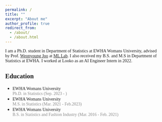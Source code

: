 ```yaml
---
permalink: /
title: ""
excerpt: "About me"
author_profile: true
redirect_from: 
  - /about/
  - /about.html
---
```



<span style="font-family:PT Sans"> I am a Ph.D. student in Department of Statistics at EWHA Womans University, advised by Prof. [Weonyoung Joo](https://ml.ewha.ac.kr/professor) at [ML Lab](https://ml.ewha.ac.kr/main). I also received my B.S. and M.S in Department of Statistics at EWHA. I worked at Looko as an AI Engineer Intern in 2022.


<span style="font-family:PT Sans"> Education
------
- <span style="font-family:PT Sans">EWHA Womans University
   <br><span style="font-family:PT Sans;color:#8A8A8A;font-size:97%"> Ph.D. in Statistics (Sep. 2023 - )
- <span style="font-family:PT Sans">EWHA Womans University
   <br><span style="font-family:PT Sans;color:#8A8A8A;font-size:97%"> M.S. in Statistics (Mar. 2021 - Feb.2023)
- <span style="font-family:PT Sans">EWHA Womans University
   <br><span style="font-family:PT Sans;color:#8A8A8A;font-size:97%"> B.S. in Statistics and Fashion Industry (Mar. 2016 - Feb. 2021)




